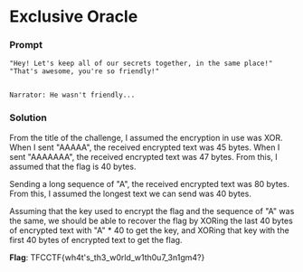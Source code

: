 # Exclusive Oracle

### Prompt

```
"Hey! Let's keep all of our secrets together, in the same place!"
"That's awesome, you're so friendly!"


Narrator: He wasn't friendly...
```

### Solution

From the title of the challenge, I assumed the encryption in use was XOR.
When I sent "AAAAA", the received encrypted text was 45 bytes. 
When I sent "AAAAAAA", the received encrypted text was 47 bytes.
From this, I assumed that the flag is 40 bytes.

Sending a long sequence of "A", the received encrypted text was 80 bytes.
From this, I assumed the longest text we can send was 40 bytes.

Assuming that the key used to encrypt the flag and the sequence of "A" was the same, we should be able to recover the flag by XORing the last 40 bytes of encrypted text with "A" * 40 to get the key, and XORing that key with the first 40 bytes of encrypted text to get the flag.

**Flag**: TFCCTF{wh4t's_th3_w0rld_w1th0u7_3n1gm4?}
